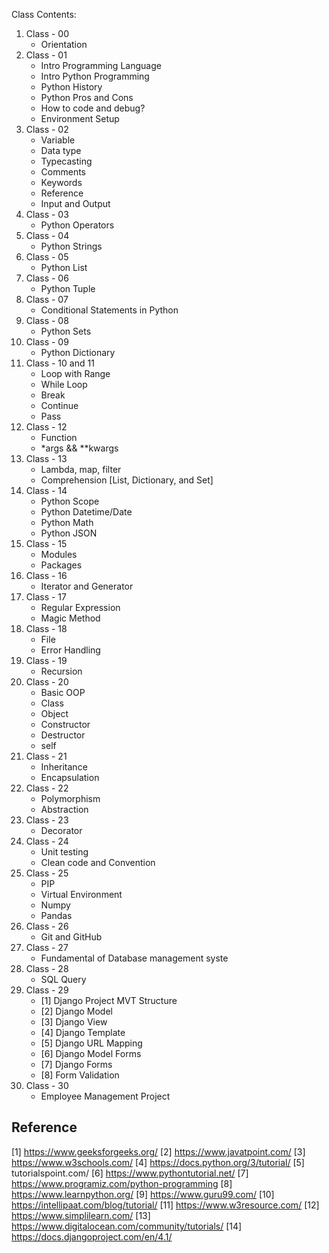 Class Contents:

1. Class - 00
   - Orientation
2. Class - 01
   - Intro Programming Language
   - Intro Python Programming
   - Python History
   - Python Pros and Cons
   - How to code and debug?
   - Environment Setup
3. Class - 02
   - Variable
   - Data type
   - Typecasting
   - Comments
   - Keywords
   - Reference
   - Input and Output
4. Class - 03
   - Python Operators
5. Class - 04
   - Python Strings
6. Class - 05
   - Python List
7. Class - 06
   - Python Tuple
8. Class - 07
   - Conditional Statements in Python
9. Class - 08
   - Python Sets
10. Class - 09
    - Python Dictionary
11. Class - 10 and 11
    - Loop with Range
    - While Loop
    - Break
    - Continue
    - Pass
12. Class - 12
    - Function
    - \*args && \*\*kwargs
13. Class - 13
    - Lambda, map, filter
    - Comprehension [List, Dictionary, and Set]
14. Class - 14
    - Python Scope
    - Python Datetime/Date
    - Python Math
    - Python JSON
15. Class - 15
    - Modules
    - Packages
16. Class - 16
    - Iterator and Generator
17. Class - 17
    - Regular Expression
    - Magic Method
18. Class - 18
    - File
    - Error Handling
19. Class - 19
    - Recursion
20. Class - 20
    - Basic OOP
    - Class
    - Object
    - Constructor
    - Destructor
    - self
21. Class - 21
    - Inheritance
    - Encapsulation
22. Class - 22
    - Polymorphism
    - Abstraction
23. Class - 23
    - Decorator
24. Class - 24
    - Unit testing
    - Clean code and Convention
25. Class - 25
    - PIP
    - Virtual Environment
    - Numpy
    - Pandas
26. Class - 26
    - Git and GitHub
27. Class - 27
    - Fundamental of Database management syste
28. Class - 28
    - SQL Query
29. Class - 29
    - [1] Django Project MVT Structure
    - [2] Django Model
    - [3] Django View
    - [4] Django Template
    - [5] Django URL Mapping
    - [6] Django Model Forms
    - [7] Django Forms
    - [8] Form Validation
30. Class - 30
    - Employee Management Project

## Reference

[1] https://www.geeksforgeeks.org/
[2] https://www.javatpoint.com/
[3] https://www.w3schools.com/
[4] https://docs.python.org/3/tutorial/
[5] tutorialspoint.com/
[6] https://www.pythontutorial.net/
[7] https://www.programiz.com/python-programming
[8] https://www.learnpython.org/
[9] https://www.guru99.com/
[10] https://intellipaat.com/blog/tutorial/
[11] https://www.w3resource.com/
[12] https://www.simplilearn.com/
[13] https://www.digitalocean.com/community/tutorials/
[14] https://docs.djangoproject.com/en/4.1/
